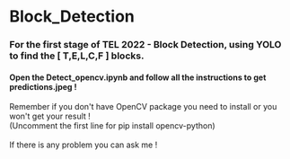 # Block_Detection
### For the first stage of TEL 2022 - Block Detection, using YOLO to find the [ T,E,L,C,F ] blocks.

#### Open the Detect_opencv.ipynb and follow all the instructions to get predictions.jpeg !
Remember if you don't have OpenCV package you need to install or you won't get your result !<br>
(Uncomment the first line for pip install opencv-python) <br><br>
If there is any problem you can ask me !
